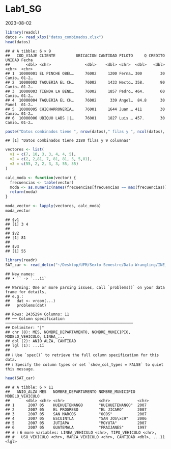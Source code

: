 Lab1_SG
================
2023-08-02

``` r
library(readxl)
datos <- read_xlsx("datos_combinados.xlsx") 
head(datos)
```

    ## # A tibble: 6 × 9
    ##   COD_VIAJE CLIENTE         UBICACION CANTIDAD PILOTO     Q CREDITO UNIDAD Fecha
    ##       <dbl> <chr>               <dbl>    <dbl> <chr>  <dbl>   <dbl> <chr>  <chr>
    ## 1  10000001 EL PINCHE OBEL…     76002     1200 Ferna… 300        30 Camio… 01-2…
    ## 2  10000002 TAQUERIA EL CH…     76002     1433 Hecto… 358.       90 Camio… 01-2…
    ## 3  10000003 TIENDA LA BEND…     76002     1857 Pedro… 464.       60 Camio… 01-2…
    ## 4  10000004 TAQUERIA EL CH…     76002      339 Angel…  84.8      30 Panel  01-2…
    ## 5  10000005 CHICHARRONERIA…     76001     1644 Juan … 411        30 Camio… 01-2…
    ## 6  10000006 UBIQUO LABS ||…     76001     1827 Luis … 457.       30 Camio… 01-2…

``` r
paste("Datos combinados tiene ", nrow(datos)," filas y ", ncol(datos), " columnas", sep = "")
```

    ## [1] "Datos combinados tiene 2180 filas y 9 columnas"

``` r
vectores <- list(
  v1 = c(7, 10, 3, 3, 4, 4, 5),
  v2 = c(2, 2,81, 7, 81, 81, 5, 5,81),
  v3 = c(55, 2, 2, 3, 3, 55, 55)
)

calc_moda <- function(vector) {
  frecuencias <- table(vector)
  moda <- as.numeric(names(frecuencias[frecuencias == max(frecuencias)]))
  return(moda)
}

moda_vector <- lapply(vectores, calc_moda)
moda_vector
```

    ## $v1
    ## [1] 3 4
    ## 
    ## $v2
    ## [1] 81
    ## 
    ## $v3
    ## [1] 55

``` r
library(readr)
SAT_car <- read_delim("~/Desktop/UFM/Sexto Semestre/Data Wrangling/INE_PARQUE_VEHICULAR_080219.txt", delim ="|")
```

    ## New names:
    ## • `` -> `...11`

    ## Warning: One or more parsing issues, call `problems()` on your data frame for details,
    ## e.g.:
    ##   dat <- vroom(...)
    ##   problems(dat)

    ## Rows: 2435294 Columns: 11
    ## ── Column specification ────────────────────────────────────────────────────────
    ## Delimiter: "|"
    ## chr (8): MES, NOMBRE_DEPARTAMENTO, NOMBRE_MUNICIPIO, MODELO_VEHICULO, LINEA_...
    ## dbl (2): ANIO_ALZA, CANTIDAD
    ## lgl (1): ...11
    ## 
    ## ℹ Use `spec()` to retrieve the full column specification for this data.
    ## ℹ Specify the column types or set `show_col_types = FALSE` to quiet this message.

``` r
head(SAT_car)
```

    ## # A tibble: 6 × 11
    ##   ANIO_ALZA MES   NOMBRE_DEPARTAMENTO NOMBRE_MUNICIPIO MODELO_VEHICULO
    ##       <dbl> <chr> <chr>               <chr>            <chr>          
    ## 1      2007 05    HUEHUETENANGO       "HUEHUETENANGO"  2007           
    ## 2      2007 05    EL PROGRESO         "EL JICARO"      2007           
    ## 3      2007 05    SAN MARCOS          "OCOS"           2007           
    ## 4      2007 05    ESCUINTLA           "SAN JOS\xc9"    2006           
    ## 5      2007 05    JUTIAPA             "MOYUTA"         2007           
    ## 6      2007 05    GUATEMALA           "FRAIJANES"      1997           
    ## # ℹ 6 more variables: LINEA_VEHICULO <chr>, TIPO_VEHICULO <chr>,
    ## #   USO_VEHICULO <chr>, MARCA_VEHICULO <chr>, CANTIDAD <dbl>, ...11 <lgl>
